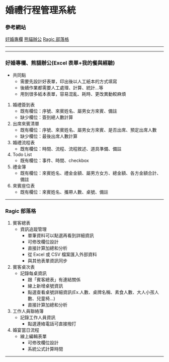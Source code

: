 # 婚禮行程管理系統

### 參考網站
[好婚專欄](https://www.weddingday.com.tw/blog/archives/42795#3 "游標顯示")
[熊貓辦公](https://www.tukuppt.com/excelmuban/hunli.html "游標顯示")
[Ragic 部落格](https://www.ragic.com/intl/zh-TW/blog/174/from3 "游標顯示")

---------------------------------------

---------------------------------------
### 好婚專欄、熊貓辦公(Excel 表單+我的餐與經驗)
- 共同點
    - 需要先設計好表單，印出後以人工紙本的方式填寫
    - 後續作業都需要人工處理、計算、統計...等
    - 用到很多紙本表單，容易混亂、耗時、更改異動較麻煩

1. 婚禮簽到表
    - 既有欄位：序號、來賓姓名、屬男女方來賓、備註
    - 缺少欄位：簽到總人數計算
2. 出席來賓清單
    - 既有欄位：序號、來賓姓名、屬男女方來賓、是否出席、預定出席人數
    - 缺少欄位：最後出席人數計算
3. 婚禮流程表
    - 既有欄位：時間、流程、流程敘述、道具準備、備註
4. Todo List
    - 既有欄位：事件、時間、checkbox
5. 禮金簿
    - 既有欄位：來賓姓名、禮金金額、屬男方女方、總金額、各方金額合計、備註
6. 來賓座位表
    - 既有欄位：來賓姓名、攜帶人數、桌號、備註

---------------------------------------
### Ragic 部落格
1. 賓客總表
    - 資訊追蹤管理
        - 單筆資料可以點選再看到詳細資訊
        - 可修改欄位設計
        - 直接計算加總和分析
        - 從 Excel 或 CSV 檔案匯入外部資料
        - 與其他表單資訊同步
2. 賓客桌次表
    - 記錄每桌資訊
        - 跟「賓客總表」有連結關係
        - 線上新增桌號資訊
        - 點選查看桌號詳細資訊(Ex.人數、桌牌名稱、素食人數、大人小孩人數、兒童椅...)
        - 直接計算加總和分析
3. 工作人員聯絡簿
    - 記錄工作人員資訊
        - 點選連絡電話可直接撥打
4. 婚宴當日流程
    - 線上編輯表單
        - 可修改欄位設計
        - 系統公式計算時間


---------------------------------------



